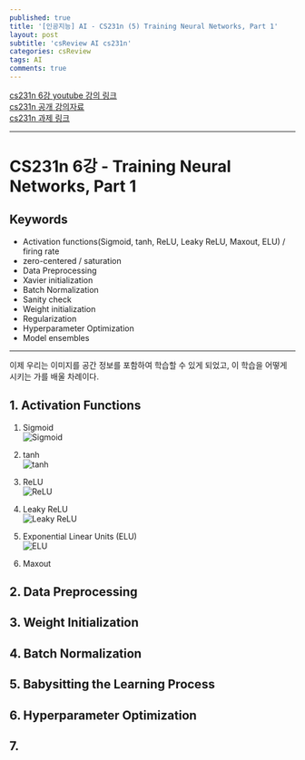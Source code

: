 ```yaml
---
published: true
title: '[인공지능] AI - CS231n (5) Training Neural Networks, Part 1'
layout: post
subtitle: 'csReview AI cs231n'
categories: csReview
tags: AI
comments: true
---
```


[cs231n 6강 youtube 강의 링크](https://www.youtube.com/watch?v=wEoyxE0GP2M&list=PLC1qU-LWwrF64f4QKQT-Vg5Wr4qEE1Zxk&index=6)  
[cs231n 공개 강의자료](http://cs231n.stanford.edu/slides/)  
[cs231n 과제 링크](https://cs231n.github.io/assignments2021/assignment1/#setup)  

---
# CS231n 6강 - Training Neural Networks, Part 1

## Keywords
- Activation functions(Sigmoid, tanh, ReLU, Leaky ReLU, Maxout, ELU) / firing rate
- zero-centered / saturation
- Data Preprocessing
- Xavier initialization
- Batch Normalization
- Sanity check
- Weight initialization
- Regularization
- Hyperparameter Optimization
- Model ensembles

---

이제 우리는 이미지를 공간 정보를 포함하여 학습할 수 있게 되었고, 이 학습을 어떻게 시키는 가를 배울 차례이다.

## 1. Activation Functions
1. Sigmoid  
![Sigmoid](https://sundongkim-dev.github.io/assets/img/AI/Sigmoid.png)

2. tanh  
![tanh](https://sundongkim-dev.github.io/assets/img/AI/tanh.png)

3. ReLU  
![ReLU](https://sundongkim-dev.github.io/assets/img/AI/ReLU.png)

4. Leaky ReLU  
![Leaky ReLU](https://sundongkim-dev.github.io/assets/img/AI/Leaky-ReLU.PNG)

5. Exponential Linear Units (ELU)  
![ELU](https://sundongkim-dev.github.io/assets/img/AI/ELU.PNG)

6. Maxout

## 2. Data Preprocessing

## 3. Weight Initialization

## 4. Batch Normalization

## 5. Babysitting the Learning Process

## 6. Hyperparameter Optimization

## 7.
